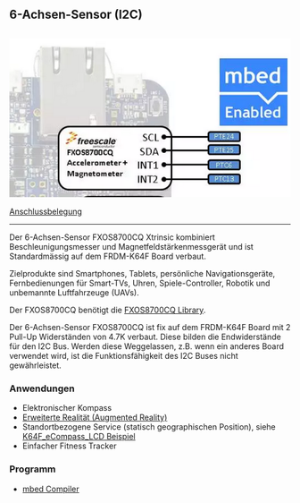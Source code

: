 ##  6-Achsen-Sensor (I2C)

![](../../images/actors/FXOS8700CQ.png) 

[Anschlussbelegung](https://developer.mbed.org/platforms/FRDM-K64F/#k64f-freedom-sensor-libraries-and)

- - -

Der 6-Achsen-Sensor FXOS8700CQ Xtrinsic kombiniert Beschleunigungsmesser und Magnetfeldstärkenmessgerät und ist Standardmässig auf dem FRDM-K64F Board verbaut.

Zielprodukte sind Smartphones, Tablets, persönliche Navigationsgeräte, Fernbedienungen für Smart-TVs, Uhren, Spiele-Controller, Robotik und unbemannte Luftfahrzeuge (UAVs).

Der FXOS8700CQ benötigt die [FXOS8700CQ Library](http://developer.mbed.org/users/JimCarver/code/FXOS8700Q/).

Der 6-Achsen-Sensor FXOS8700CQ ist fix auf dem FRDM-K64F Board mit 2 Pull-Up Widerständen von 4.7K verbaut. Diese bilden die Endwiderstände für den I2C Bus. Werden diese Weggelassen, z.B. wenn ein anderes Board verwendet wird, ist die Funktionsfähigkeit des I2C Buses nicht gewährleistet.

### Anwendungen 

*   Elektronischer Kompass
*   [Erweiterte Realität (Augmented Reality)](http://de.wikipedia.org/wiki/Erweiterte_Realit%C3%A4t)
*   Standortbezogene Service (statisch geographischen Position), siehe [K64F_eCompass_LCD Beispiel](http://developer.mbed.org/users/JimCarver/code/K64F_eCompass_LCD/)
*   Einfacher Fitness Tracker

### Programm

* [mbed Compiler](https://developer.mbed.org/compiler/#import:/teams/smdiotkit1ch/code/FXOS8700Q/)

